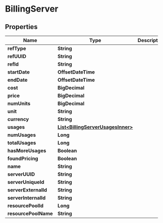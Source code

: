 

# BillingServer


## Properties

| Name | Type | Description | Notes |
|------------ | ------------- | ------------- | -------------|
|**refType** | **String** |  |  [optional] |
|**refUUID** | **String** |  |  [optional] |
|**refId** | **String** |  |  [optional] |
|**startDate** | **OffsetDateTime** |  |  [optional] |
|**endDate** | **OffsetDateTime** |  |  [optional] |
|**cost** | **BigDecimal** |  |  [optional] |
|**price** | **BigDecimal** |  |  [optional] |
|**numUnits** | **BigDecimal** |  |  [optional] |
|**unit** | **String** |  |  [optional] |
|**currency** | **String** |  |  [optional] |
|**usages** | [**List&lt;BillingServerUsagesInner&gt;**](BillingServerUsagesInner.md) |  |  [optional] |
|**numUsages** | **Long** |  |  [optional] |
|**totalUsages** | **Long** |  |  [optional] |
|**hasMoreUsages** | **Boolean** |  |  [optional] |
|**foundPricing** | **Boolean** |  |  [optional] |
|**name** | **String** |  |  [optional] |
|**serverUUID** | **String** |  |  [optional] |
|**serverUniqueId** | **String** |  |  [optional] |
|**serverExternalId** | **String** |  |  [optional] |
|**serverInternalId** | **String** |  |  [optional] |
|**resourcePoolId** | **Long** |  |  [optional] |
|**resourcePoolName** | **String** |  |  [optional] |



